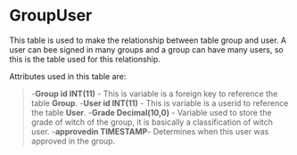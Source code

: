 GroupUser
============
This table is used to make the relationship between table group and user. A user can bee signed in many groups and a group can have many users, so this is the table used for this relationship.

Attributes used in this table are:
>-**Group id INT(11)** - This is variable is a foreign key to reference the table **Group**. 
>-**User id INT(11)** - This is variable is a userid to reference the table **User**.
>-**Grade Decimal(10,0)** - Variable used to store the grade of witch of the group, it is basically a classification of witch user.
>-**approvedin TIMESTAMP**- Determines when this user was approved in the group.
